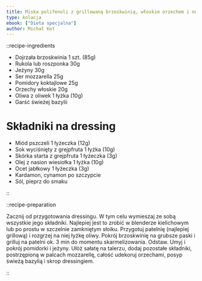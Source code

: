 ```yaml
---
title: Miska polifenoli z grillowaną brzoskwinią, włoskim orzechem i nutką bazylii
type: kolacja
ebook: ["Dieta specjalna"]
author: Michał Kot
---
```


::recipe-ingredients

- Dojrzała brzoskwinia 1 szt. (85g)
- Rukola lub roszponka 30g
- Jeżyny 30g
- Ser mozzarella 25g
- Pomidory koktajlowe 25g
- Orzechy włoskie 20g
- Oliwa z oliwek 1 łyżka (10g)
- Garść świeżej bazylii

# Składniki na dressing
- Miód pszczeli 1 łyżeczka (12g)
- Sok wyciśnięty z grejpfruta 1 łyżka (10g)
- Skórka starta z grejpfruta 1 łyżeczka (3g)
- Olej z nasion wiesiołka 1 łyżka (10g)
- Ocet jabłkowy 1 łyżeczka (3g)
- Kardamon, cynamon po szczypcie
- Sól, pieprz do smaku

::

::recipe-preparation

Zacznij od przygotowania dressingu. W tym celu wymieszaj ze sobą wszystkie jego składniki. Najlepiej jest to zrobić w blenderze kielichowym lub po prostu w szczelnie zamkniętym słoiku. Przygotuj patelnię (najlepiej grillową) i rozgrzej na niej łyżkę oliwy. Pokrój brzoskwinię na grubsze paski i grilluj na patelni ok. 3 min do momentu skarmelizowania. Odstaw. Umyj i pokrój pomidorki i jeżyny. Ułóż sałatę na talerzu, dodaj pozostałe składniki, postrzępioną w palcach mozzarellę, całość udekoruj orzechami, posyp świeżą bazylią i skrop dressingiem.

::